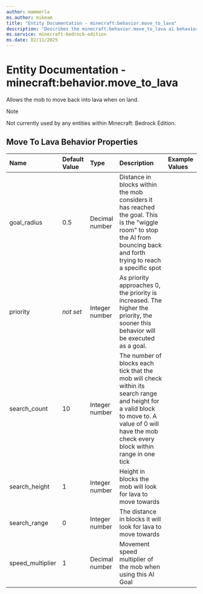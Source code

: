 ```yaml
---
author: mammerla
ms.author: mikeam
title: "Entity Documentation - minecraft:behavior.move_to_lava"
description: "Describes the minecraft:behavior.move_to_lava ai behavior component"
ms.service: minecraft-bedrock-edition
ms.date: 02/11/2025 
---
```


# Entity Documentation - minecraft:behavior.move_to_lava

Allows the mob to move back into lava when on land.

> [!Note]
> Not currently used by any entities within Minecraft: Bedrock Edition.


## Move To Lava Behavior Properties

|Name       |Default Value |Type |Description |Example Values |
|:----------|:-------------|:----|:-----------|:------------- |
| goal_radius | 0.5 | Decimal number | Distance in blocks within the mob considers it has reached the goal. This is the "wiggle room" to stop the AI from bouncing back and forth trying to reach a specific spot |  | 
| priority | *not set* | Integer number | As priority approaches 0, the priority is increased. The higher the priority, the sooner this behavior will be executed as a goal. |  | 
| search_count | 10 | Integer number | The number of blocks each tick that the mob will check within its search range and height for a valid block to move to. A value of 0 will have the mob check every block within range in one tick |  | 
| search_height | 1 | Integer number | Height in blocks the mob will look for lava to move towards |  | 
| search_range | 0 | Integer number | The distance in blocks it will look for lava to move towards |  | 
| speed_multiplier | 1 | Decimal number | Movement speed multiplier of the mob when using this AI Goal |  | 